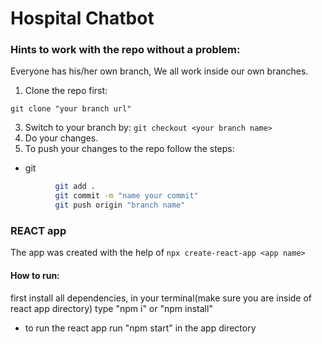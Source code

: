 # Hospital Chatbot

### Hints to work with the repo without a problem:

 Everyone has his/her own branch, We all work inside our own branches.

 1. Clone the repo first:
 ``` 
 git clone "your branch url" 
 ```
 3. Switch to your branch by:
  ```git checkout <your branch name> ```
 4. Do your changes.
 5. To push your changes to the repo follow the steps:
  * git
  ```sh
            git add .
            git commit -m "name your commit"
            git push origin "branch name"
  ```
            



### REACT app 
 The app was created with the help of ``` npx create-react-app <app name> ```
 #### How to run:
 first install all dependencies, in your terminal(make sure you are inside of react app directory) type "npm i" or "npm install"

* to run the react app run "npm start" in the app directory